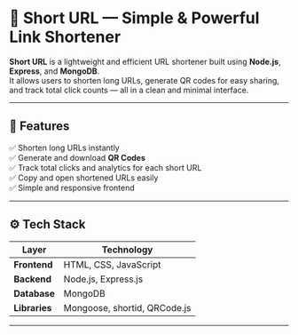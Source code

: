 # 🔗 Short URL — Simple & Powerful Link Shortener

**Short URL** is a lightweight and efficient URL shortener built using **Node.js**, **Express**, and **MongoDB**.  
It allows users to shorten long URLs, generate QR codes for easy sharing, and track total click counts — all in a clean and minimal interface.

---

## 🌟 Features

✅ Shorten long URLs instantly  
✅ Generate and download **QR Codes**  
✅ Track total clicks and analytics for each short URL  
✅ Copy and open shortened URLs easily  
✅ Simple and responsive frontend  

---

## ⚙️ Tech Stack

| Layer | Technology |
|--------|-------------|
| **Frontend** | HTML, CSS, JavaScript |
| **Backend** | Node.js, Express.js |
| **Database** | MongoDB |
| **Libraries** | Mongoose, shortid, QRCode.js |

---

